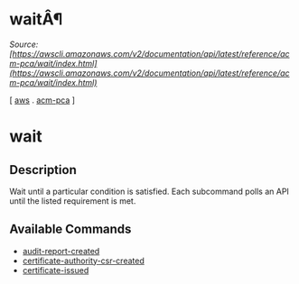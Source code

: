 # waitÂ¶

*Source: [https://awscli.amazonaws.com/v2/documentation/api/latest/reference/acm-pca/wait/index.html](https://awscli.amazonaws.com/v2/documentation/api/latest/reference/acm-pca/wait/index.html)*

[ [aws](https://awscli.amazonaws.com/v2/documentation/api/latest/reference/index.html#cli-aws) . [acm-pca](https://awscli.amazonaws.com/v2/documentation/api/latest/reference/acm-pca/index.html#cli-aws-acm-pca) ]

# wait

## Description

Wait until a particular condition is satisfied. Each subcommand polls an API until the listed requirement is met.

## Available Commands

- [audit-report-created](https://awscli.amazonaws.com/v2/documentation/api/latest/reference/acm-pca/wait/audit-report-created.html)
- [certificate-authority-csr-created](https://awscli.amazonaws.com/v2/documentation/api/latest/reference/acm-pca/wait/certificate-authority-csr-created.html)
- [certificate-issued](https://awscli.amazonaws.com/v2/documentation/api/latest/reference/acm-pca/wait/certificate-issued.html)